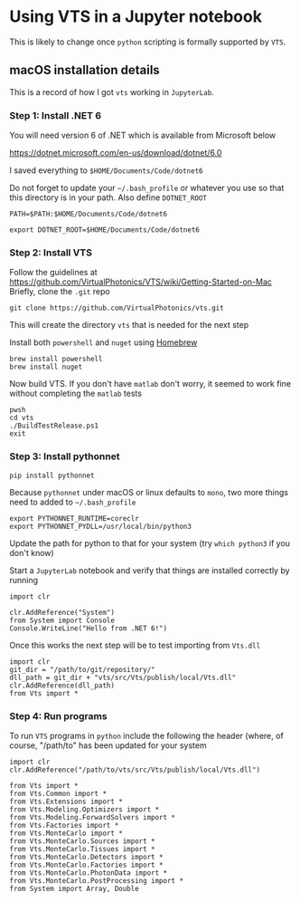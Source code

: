 # Using VTS in a Jupyter notebook

This is likely to change once `python` scripting is formally supported by `VTS`.  

## macOS installation details

This is a record of how I got `vts` working in `JupyterLab`.

### Step 1: Install .NET 6

You will need version 6 of .NET which is available from Microsoft below

https://dotnet.microsoft.com/en-us/download/dotnet/6.0

I saved everything to `$HOME/Documents/Code/dotnet6`

Do not forget to update your `~/.bash_profile` or whatever you use so that this directory is in your path.  Also define `DOTNET_ROOT` 

    PATH=$PATH:$HOME/Documents/Code/dotnet6
  
    export DOTNET_ROOT=$HOME/Documents/Code/dotnet6

### Step 2: Install VTS

Follow the guidelines at https://github.com/VirtualPhotonics/VTS/wiki/Getting-Started-on-Mac  Briefly, clone the `.git` repo 

    git clone https://github.com/VirtualPhotonics/vts.git

This will create the directory `vts` that is needed for the next step

Install both `powershell` and `nuget` using [Homebrew](https://brew.sh)

    brew install powershell
    brew install nuget

Now build VTS.  If you don't have `matlab` don't worry, it seemed to work fine without completing the `matlab` tests

    pwsh
    cd vts
    ./BuildTestRelease.ps1 
    exit

### Step 3: Install pythonnet

    pip install pythonnet

Because `pythonnet` under macOS or linux defaults to `mono`, two more things need to added to `~/.bash_profile`

    export PYTHONNET_RUNTIME=coreclr
    export PYTHONNET_PYDLL=/usr/local/bin/python3   
    
Update the path for python to that for your system  (try `which python3` if you don't know)

Start a `JupyterLab` notebook and verify that things are installed correctly by running

    import clr
    
    clr.AddReference("System")
    from System import Console
    Console.WriteLine("Hello from .NET 6!")

Once this works the next step will be to test importing from `Vts.dll`

    import clr
    git_dir = "/path/to/git/repository/"
    dll_path = git_dir + "vts/src/Vts/publish/local/Vts.dll"
    clr.AddReference(dll_path)
    from Vts import *

### Step 4: Run programs

To run `VTS` programs in `python` include the following the header (where, of course, "/path/to" has been updated for your system

    import clr
    clr.AddReference("/path/to/vts/src/Vts/publish/local/Vts.dll")
    
    from Vts import *
    from Vts.Common import *
    from Vts.Extensions import *
    from Vts.Modeling.Optimizers import *
    from Vts.Modeling.ForwardSolvers import *
    from Vts.Factories import *
    from Vts.MonteCarlo import *
    from Vts.MonteCarlo.Sources import *
    from Vts.MonteCarlo.Tissues import *
    from Vts.MonteCarlo.Detectors import *
    from Vts.MonteCarlo.Factories import *
    from Vts.MonteCarlo.PhotonData import *
    from Vts.MonteCarlo.PostProcessing import *
    from System import Array, Double


